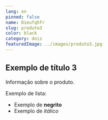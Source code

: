 ```yaml
---
lang: en
pinned: false
name: Dieufqhfr
slug: produto3
color: black
category: dois
featuredImage: ../images/produto3.jpg
---
```


## Exemplo de título 3

Informação sobre o produto.

Exemplo de lista:

- Exemplo de **negrito**
- Exemplo de _itálico_
